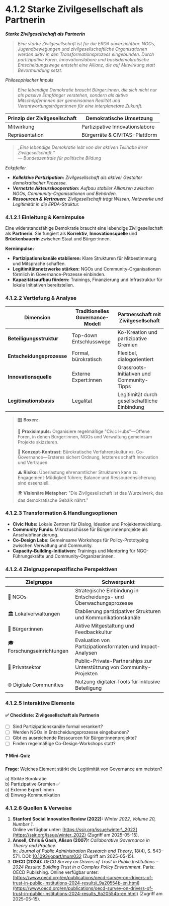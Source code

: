 # 4.1.2 Starke Zivilgesellschaft als Partnerin

_**Starke Zivilgesellschaft als Partnerin**_

> _Eine starke Zivilgesellschaft ist für die ERDA unverzichtbar. NGOs, Jugendbewegungen und zivilgesellschaftliche Organisationen werden aktiv in den Transformationsprozess eingebunden. Durch partizipative Foren, Innovationslabore und basisdemokratische Entscheidungswege entsteht eine Allianz, die auf Mitwirkung statt Bevormundung setzt._

_Philosophischer Impuls_

> _Eine lebendige Demokratie braucht Bürger:innen, die sich nicht nur als passive Empfänger verstehen, sondern als aktive Mitschöpfer:innen der gemeinsamen Realität und Verantwortungsträger:innen für eine interplanetare Zukunft._

| Prinzip der Zivilgesellschaft | Demokratische Umsetzung         |
| ----------------------------- | ------------------------------- |
| Mitwirkung                    | Partizipative Innovationslabore |
| Repräsentation                | Bürgerräte & CIVITAS-Plattform  |

> _„Eine lebendige Demokratie lebt von der aktiven Teilhabe ihrer Zivilgesellschaft.“_\
> _— Bundeszentrale für politische Bildung_

_Eckpfeiler_

* _**Kollektive Partizipation:** Zivilgesellschaft als aktiver Gestalter demokratischer Prozesse._
* _**Vernetzte Akteurskooperation:** Aufbau stabiler Allianzen zwischen NGOs, Community-Organisationen und Behörden._
* _**Ressourcen & Vertrauen:** Zivilgesellschaft trägt Wissen, Netzwerke und Legitimität in die ERDA-Struktur._

### 4.1.2.1 Einleitung & Kernimpulse

Eine widerstandsfähige Demokratie braucht eine lebendige Zivilgesellschaft als **Partnerin**. Sie fungiert als **Korrektiv**, **Innovationsquelle** und **Brückenbauerin** zwischen Staat und Bürger:innen.

**Kernimpulse:**

* **Partizipationskanäle etablieren:** Klare Strukturen für Mitbestimmung und Mitsprache schaffen.
* **Legitimitätsnetzwerke stärken:** NGOs und Community-Organisationen förmlich in Governance-Prozesse einbinden.
* **Kapazitätsaufbau fördern:** Trainings, Finanzierung und Infrastruktur für lokale Initiativen bereitstellen.

### 4.1.2.2 Vertiefung & Analyse

| Dimension                 | Traditionelles Governance-Modell | Partnerschaft mit Zivilgesellschaft            |
| ------------------------- | -------------------------------- | ---------------------------------------------- |
| **Beteiligungsstruktur**  | Top-down Entschlusswege          | Ko-Kreation und partizipative Gremien          |
| **Entscheidungsprozesse** | Formal, bürokratisch             | Flexibel, dialogorientiert                     |
| **Innovationsquelle**     | Externe Expert:innen             | Grassroots-Initiativen und Community-Tipps     |
| **Legitimationsbasis**    | Legalitat                        | Legitimität durch gesellschaftliche Einbindung |

> 🎛️ **Boxen:**
>
> 📌 **Praxisimpuls:** Organisiere regelmäßige "Civic Hubs"—Offene Foren, in denen Bürger:innen, NGOs und Verwaltung gemeinsam Projekte skizzieren.
>
> 🧠 **Konzept-Kontrast:** Bürokratische Verfahrenskultur vs. Co-Governance—Ersteres sichert Ordnung, letzteres schafft Innovation und Vertrauen.
>
> ⚠️ **Risiko:** Überlastung ehrenamtlicher Strukturen kann zu Engagement-Müdigkeit führen; Balance und Ressourcensicherung sind essenziell.
>
> 🌍 **Visionäre Metapher:** "Die Zivilgesellschaft ist das Wurzelwerk, das das demokratische Gebälk nährt."

### 4.1.2.3 Transformation & Handlungsoptionen

* **Civic Hubs:** Lokale Zentren für Dialog, Ideation und Projektentwicklung.
* **Community Funds:** Mikrozuschüsse für Bürger:innenprojekte als Anschubfinanzierung.
* **Co-Design Labs:** Gemeinsame Workshops für Policy-Prototyping zwischen Verwaltung und Community.
* **Capacity-Building-Initiativen:** Trainings und Mentoring für NGO-Führungskräfte und Community-Organizer:innen.

### 4.1.2.4 Zielgruppenspezifische Perspektiven

| Zielgruppe                 | Schwerpunkt                                                           |
| -------------------------- | --------------------------------------------------------------------- |
| 🤝 NGOs                    | Strategische Einbindung in Entscheidungs- und Überwachungsprozesse    |
| 🏛️ Lokalverwaltungen      | Etablierung partizipativer Strukturen und Kommunikationskanäle        |
| 🧍 Bürger:innen            | Aktive Mitgestaltung und Feedbackkultur                               |
| 🎓 Forschungseinrichtungen | Evaluation von Partizipationsformaten und Impact-Analysen             |
| 💼 Privatsektor            | Public-Private-Partnerships zur Unterstützung von Community-Projekten |
| 🌐 Digitale Communities    | Nutzung digitaler Tools für inklusive Beteiligung                     |

### 4.1.2.5 Interaktive Elemente

#### ✅ Checkliste: Zivilgesellschaft als Partnerin

* [ ] Sind Partizipationskanäle formal verankert?
* [ ] Werden NGOs in Entscheidungsprozesse eingebunden?
* [ ] Gibt es ausreichende Ressourcen für Bürger:innenprojekte?
* [ ] Finden regelmäßige Co-Design-Workshops statt?

#### ❓ Mini-Quiz

**Frage:** Welches Element stärkt die Legitimität von Governance am meisten?

a) Strikte Bürokratie\
b) Partizipative Gremien ✅\
c) Externe Expert:innen\
d) Einweg-Kommunikation

### 4.1.2.6 Quellen & Verweise

1. **Stanford Social Innovation Review (2022):** _Winter 2022, Volume 20, Number 1_.\
   Online verfügbar unter: [https://ssir.org/issue/winter\_2022](https://ssir.org/issue/winter_2022) (Zugriff am 2025-05-15).
2. **Ansell, Chris & Gash, Alison (2007):** _Collaborative Governance in Theory and Practice_.\
   In: _Journal of Public Administration Research and Theory_, 18(4), S. 543–571. DOI: [10.1093/jopart/mum032](https://doi.org/10.1093/jopart/mum032) (Zugriff am 2025-05-15).
3. **OECD (2024):** _OECD Survey on Drivers of Trust in Public Institutions – 2024 Results: Building Trust in a Complex Policy Environment_. Paris: OECD Publishing. Online verfügbar unter: [https://www.oecd.org/en/publications/oecd-survey-on-drivers-of-trust-in-public-institutions-2024-results\_9a20554b-en.html](https://www.oecd.org/en/publications/oecd-survey-on-drivers-of-trust-in-public-institutions-2024-results_9a20554b-en.html) (Zugriff am 2025-05-15).
